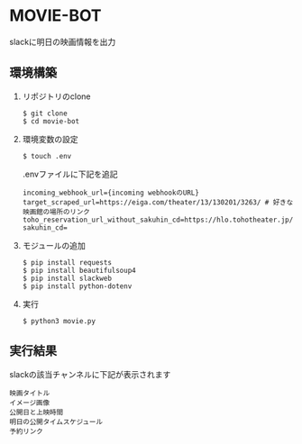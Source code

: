 # MOVIE-BOT
slackに明日の映画情報を出力

## 環境構築
1. リポジトリのclone
    ```
    $ git clone
    $ cd movie-bot
    ```

2. 環境変数の設定
    ```
    $ touch .env
    ```
    .envファイルに下記を追記
    ```
    incoming_webhook_url={incoming webhookのURL}
    target_scraped_url=https://eiga.com/theater/13/130201/3263/ # 好きな映画館の場所のリンク
    toho_reservation_url_without_sakuhin_cd=https://hlo.tohotheater.jp/net/movie/TNPI3060J01.do?sakuhin_cd=
    ```

3. モジュールの追加
    ```
    $ pip install requests
    $ pip install beautifulsoup4
    $ pip install slackweb
    $ pip install python-dotenv
    ```

4. 実行
   ```
   $ python3 movie.py
   ```

## 実行結果
slackの該当チャンネルに下記が表示されます
```
映画タイトル
イメージ画像
公開日と上映時間
明日の公開タイムスケジュール
予約リンク
```